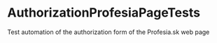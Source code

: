# AuthorizationProfesiaPageTests
Test automation of the authorization form of the Profesia.sk web page
